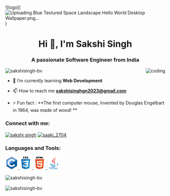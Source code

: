 ![logo](![Uploading Blue Textured Space Landscape Hello World Desktop Wallpaper.png…]()
)
<h1 align="center">Hi 👋, I'm Sakshi Singh</h1>
<h3 align="center">A passionate Software Engineer from India</h3>
<img align="right" alt="coding" widht="400" src="https://codebulletin.github.io/MyPortfolio/assets/gif/coding.3272fa9c861c718b769a..gif">

<p align="left"> <img src="https://komarev.com/ghpvc/?username=sakshisingh-bv&label=Profile%20views&color=0e75b6&style=flat" alt="sakshisingh-bv" /> </p>

- 🌱 I’m currently learning **Web Development**

- 📫 How to reach me **sakshisinghgn2023@gmail.com**

- ⚡ Fun fact : **The first computer mouse, invented by Douglas Engelbart in 1964, was made of wood! **

<h3 align="left">Connect with me:</h3>
<p align="left">
<a href="https://linkedin.com/in/sakshi singh" target="blank"><img align="center" src="https://raw.githubusercontent.com/rahuldkjain/github-profile-readme-generator/master/src/images/icons/Social/linked-in-alt.svg" alt="sakshi singh" height="30" width="40" /></a>
<a href="https://instagram.com/saaki_2704" target="blank"><img align="center" src="https://raw.githubusercontent.com/rahuldkjain/github-profile-readme-generator/master/src/images/icons/Social/instagram.svg" alt="saaki_2704" height="30" width="40" /></a>
</p>

<h3 align="left">Languages and Tools:</h3>
<p align="left"> <a href="https://www.cprogramming.com/" target="_blank" rel="noreferrer"> <img src="https://raw.githubusercontent.com/devicons/devicon/master/icons/c/c-original.svg" alt="c" width="40" height="40"/> </a> <a href="https://www.w3schools.com/css/" target="_blank" rel="noreferrer"> <img src="https://raw.githubusercontent.com/devicons/devicon/master/icons/css3/css3-original-wordmark.svg" alt="css3" width="40" height="40"/> </a> <a href="https://www.w3.org/html/" target="_blank" rel="noreferrer"> <img src="https://raw.githubusercontent.com/devicons/devicon/master/icons/html5/html5-original-wordmark.svg" alt="html5" width="40" height="40"/> </a> <a href="https://www.java.com" target="_blank" rel="noreferrer"> <img src="https://raw.githubusercontent.com/devicons/devicon/master/icons/java/java-original.svg" alt="java" width="40" height="40"/> </a> </p>

<p><img align="center" src="https://github-readme-stats.vercel.app/api/top-langs?username=sakshisingh-bv&show_icons=true&locale=en&layout=compact" alt="sakshisingh-bv" /></p>

<p><img align="center" src="https://github-readme-streak-stats.herokuapp.com/?user=sakshisingh-bv&" alt="sakshisingh-bv" /></p>


